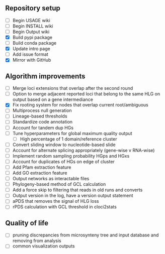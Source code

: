 ## Repository setup
- [ ] Begin USAGE wiki
- [ ] Begin INSTALL wiki
- [ ] Begin Output wiki
- [x] Build pypi package
- [ ] Build conda package
- [x] Update intro page
- [ ] Add issue format
- [x] Mirror with GitHub

## Algorithm improvements
- [ ] Merge loci extensions that overlap after the second round
- [ ] Option to merge adjacent reported loci that belong to the same HLG on
  output based on a gene intermediance
- [x] Fix rooting system for nodes that overlap current root/ambiguous
- [ ] Multiprocess null generation
- [ ] Lineage-based thresholds
- [ ] Standardize code annotation
- [ ] Account for tandem dup HGs
- [ ] Tune hyperparameters for global maximum quality output
	- [ ] High percentage of 1 domain/reference cluster
- [ ] Convert sliding window to nucleotide-based slide
- [ ] Account for alternate splicing appropriately (gene-wise v RNA-wise)
- [ ] Implement random sampling probability HGps and HGxs
- [ ] Account for duplicates of HGs on edge of cluster
- [ ] Add Pfam extraction feature
- [ ] Add GO extraction feature
- [ ] Output networks as interactable files
- [ ] Phylogeny-based method of GCL calculation
- [ ] Add a force skip to filtering that reads in old runs and converts
- [ ] Output version in the log, have a version output statement
- [ ] aPDS that removes the signal of HLG loss
- [ ] rPDS calculation with GCL threshold in cloci2stats

## Quality of life
- [ ] pruning discrepancies from microsynteny tree and input database and
  removing from analysis
- [ ] common visualization outputs
